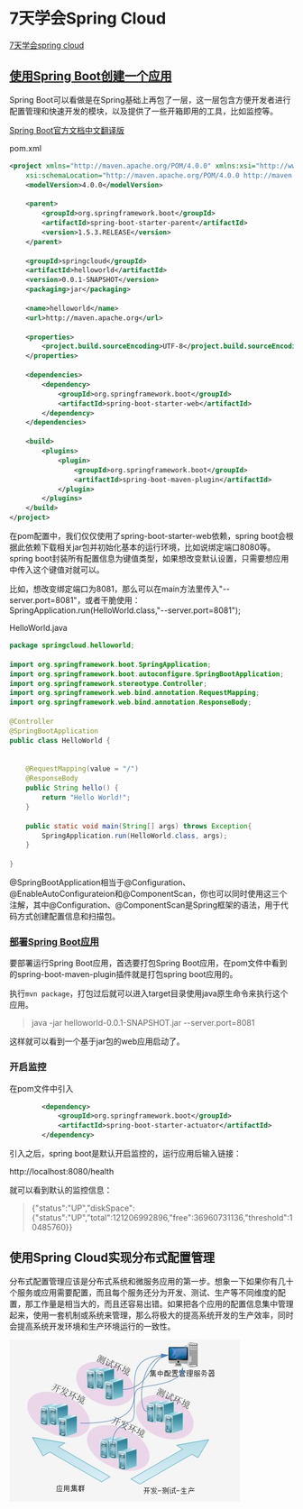 # 7天学会Spring Cloud

[7天学会spring cloud](http://git.oschina.net/zhou666/spring-cloud-7simple)

## [使用Spring Boot创建一个应用](http://www.cnblogs.com/skyblog/p/5127712.html)

Spring Boot可以看做是在Spring基础上再包了一层，这一层包含方便开发者进行配置管理和快速开发的模块，以及提供了一些开箱即用的工具，比如监控等。

[Spring Boot官方文档中文翻译版](https://github.com/qibaoguang/Spring-Boot-Reference-Guide)

pom.xml

```xml
<project xmlns="http://maven.apache.org/POM/4.0.0" xmlns:xsi="http://www.w3.org/2001/XMLSchema-instance"
	xsi:schemaLocation="http://maven.apache.org/POM/4.0.0 http://maven.apache.org/xsd/maven-4.0.0.xsd">
	<modelVersion>4.0.0</modelVersion>

	<parent>
		<groupId>org.springframework.boot</groupId>
		<artifactId>spring-boot-starter-parent</artifactId>
		<version>1.5.3.RELEASE</version>
	</parent>

	<groupId>springcloud</groupId>
	<artifactId>helloworld</artifactId>
	<version>0.0.1-SNAPSHOT</version>
	<packaging>jar</packaging>

	<name>helloworld</name>
	<url>http://maven.apache.org</url>

	<properties>
		<project.build.sourceEncoding>UTF-8</project.build.sourceEncoding>
	</properties>

	<dependencies>
		<dependency>
			<groupId>org.springframework.boot</groupId>
			<artifactId>spring-boot-starter-web</artifactId>
		</dependency>
	</dependencies>

	<build>
		<plugins>
			<plugin>
				<groupId>org.springframework.boot</groupId>
				<artifactId>spring-boot-maven-plugin</artifactId>
			</plugin>
		</plugins>
	</build>
</project>
```

在pom配置中，我们仅仅使用了spring-boot-starter-web依赖，spring boot会根据此依赖下载相关jar包并初始化基本的运行环境，比如说绑定端口8080等。spring boot封装所有配置信息为键值类型，如果想改变默认设置，只需要想应用中传入这个键值对就可以。

比如，想改变绑定端口为8081，那么可以在main方法里传入"--server.port=8081"，或者干脆使用：SpringApplication.run(HelloWorld.class,"--server.port=8081");

HelloWorld.java

```java
package springcloud.helloworld;

import org.springframework.boot.SpringApplication;
import org.springframework.boot.autoconfigure.SpringBootApplication;
import org.springframework.stereotype.Controller;
import org.springframework.web.bind.annotation.RequestMapping;
import org.springframework.web.bind.annotation.ResponseBody;

@Controller
@SpringBootApplication
public class HelloWorld {


	@RequestMapping(value = "/")
	@ResponseBody
	public String hello() {
		return "Hello World!";
	}
	
	public static void main(String[] args) throws Exception{
		SpringApplication.run(HelloWorld.class, args);
	}

}
```

@SpringBootApplication相当于@Configuration、@EnableAutoConfigurateion和@ComponentScan，你也可以同时使用这三个注解，其中@Configuration、@ComponentScan是Spring框架的语法，用于代码方式创建配置信息和扫描包。

### [部署Spring Boot应用](http://www.cnblogs.com/skyblog/p/5129603.html)

要部署运行Spring Boot应用，首选要打包Spring Boot应用，在pom文件中看到的spring-boot-maven-plugin插件就是打包spring boot应用的。

执行`mvn package`，打包过后就可以进入target目录使用java原生命令来执行这个应用。

>java -jar helloworld-0.0.1-SNAPSHOT.jar --server.port=8081

这样就可以看到一个基于jar包的web应用启动了。

### 开启监控

在pom文件中引入

```xml
		<dependency>
			<groupId>org.springframework.boot</groupId>
			<artifactId>spring-boot-starter-actuator</artifactId>
		</dependency>
```

引入之后，spring boot是默认开启监控的，运行应用后输入链接：

http://localhost:8080/health

就可以看到默认的监控信息：

>{"status":"UP","diskSpace":{"status":"UP","total":121206992896,"free":36960731136,"threshold":10485760}}


## 使用Spring Cloud实现分布式配置管理

分布式配置管理应该是分布式系统和微服务应用的第一步。想象一下如果你有几十个服务或应用需要配置，而且每个服务还分为开发、测试、生产等不同维度的配置，那工作量是相当大的，而且还容易出错。如果把各个应用的配置信息集中管理起来，使用一套机制或系统来管理，那么将极大的提高系统开发的生产效率，同时会提高系统开发环境和生产环境运行的一致性。

![分布式配置管理](./images/分布式配置管理.JPG)

